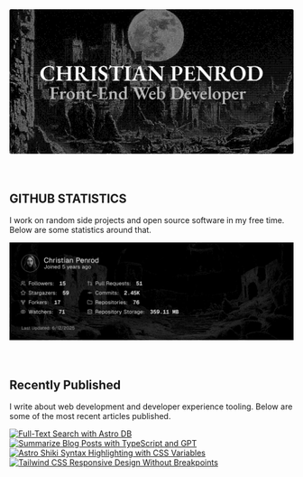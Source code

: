 
<picture>
  <source media="(prefers-color-scheme: dark)" srcset="assets/banner.dark.png?v=8bca6459-ada1-4636-8d28-a0497a5a8896" width="843px" />
  <source media="(prefers-color-scheme: light)" srcset="assets/banner.light.png?v=8bca6459-ada1-4636-8d28-a0497a5a8896" width="843px" />
  <img src="assets/banner.dark.png?v=8bca6459-ada1-4636-8d28-a0497a5a8896" alt="Banner" width="843px" />
</picture>
<br />
<br />
<br />
<h2>GITHUB STATISTICS</h2>
<p>I work on random side projects and open source software in my free time. Below are some statistics around that.</p>
<picture>
  <source media="(prefers-color-scheme: dark)" srcset="assets/statistics.dark.png?v=8bca6459-ada1-4636-8d28-a0497a5a8896" width="843px" />
  <source media="(prefers-color-scheme: light)" srcset="assets/statistics.light.png?v=8bca6459-ada1-4636-8d28-a0497a5a8896" width="843px" />
  <img src="assets/statistics.dark.png?v=8bca6459-ada1-4636-8d28-a0497a5a8896" alt="Github Statistics" width="843px" />
</picture>
<br />
<br />
<br />
<h2>Recently Published</h2>
<p>I write about web development and developer experience tooling. Below are some of the most recent articles published.</p>
<a href="https://christianpenrod.com/blog/full-text-search-with-astro-db"><img src="https://christianpenrod.com/blog/full-text-search-with-astro-db.png?v=8bca6459-ada1-4636-8d28-a0497a5a8896" alt="Full-Text Search with Astro DB" width="421px" /></a>
<a href="https://christianpenrod.com/blog/summarize-blog-posts-with-typescript-and-gpt"><img src="https://christianpenrod.com/blog/summarize-blog-posts-with-typescript-and-gpt.png?v=8bca6459-ada1-4636-8d28-a0497a5a8896" alt="Summarize Blog Posts with TypeScript and GPT" width="421px" /></a>
<a href="https://christianpenrod.com/blog/astro-shiki-syntax-highlighting-with-css-variables"><img src="https://christianpenrod.com/blog/astro-shiki-syntax-highlighting-with-css-variables.png?v=8bca6459-ada1-4636-8d28-a0497a5a8896" alt="Astro Shiki Syntax Highlighting with CSS Variables" width="421px" /></a>
<a href="https://christianpenrod.com/blog/tailwindcss-responsive-design-without-breakpoints"><img src="https://christianpenrod.com/blog/tailwindcss-responsive-design-without-breakpoints.png?v=8bca6459-ada1-4636-8d28-a0497a5a8896" alt="Tailwind CSS Responsive Design Without Breakpoints" width="421px" /></a>
